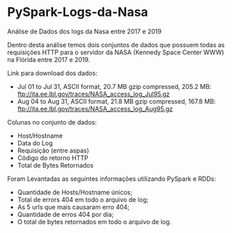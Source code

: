# PySpark-Logs-da-Nasa
Análise de Dados dos logs da Nasa entre 2017 e 2019

Dentro desta análise temos dois conjuntos de dados que possuem todas as requisições HTTP para o servidor da NASA (Kennedy Space Center WWW)
na Flórida entre 2017 e 2019.

Link para download dos dados:
- Jul 01 to Jul 31, ASCII format, 20.7 MB gzip compressed, 205.2 MB: ftp://ita.ee.lbl.gov/traces/NASA_access_log_Jul95.gz
- Aug 04 to Aug 31, ASCII format, 21.8 MB gzip compressed, 167.8 MB: ftp://ita.ee.lbl.gov/traces/NASA_access_log_Aug95.gz

Colunas no conjunto de dados:
- Host/Hostname
- Data do Log
- Requisição (entre aspas)
- Código do retorno HTTP
- Total de Bytes Retornados

Foram Levantadas as seguintes informações utilizando PySpark e RDDs:
- Quantidade de Hosts/Hostname únicos;
- Total de errors 404 em todo o arquivo de log;
- As 5 urls que mais causaram erro 404;
- Quantidade de erros 404 por dia;
- O total de bytes retornados em todo o arquivo de log.
